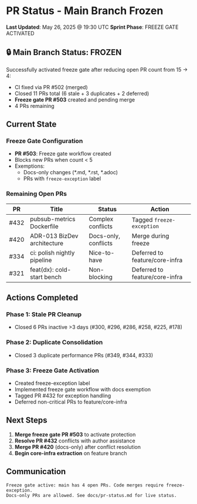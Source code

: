 # PR Status - Main Branch Frozen

**Last Updated**: May 26, 2025 @ 19:30 UTC
**Sprint Phase**: FREEZE GATE ACTIVATED

## 🔒 Main Branch Status: FROZEN

Successfully activated freeze gate after reducing open PR count from 15 → 4:
- CI fixed via PR #502 (merged)
- Closed 11 PRs total (6 stale + 3 duplicates + 2 deferred)
- **Freeze gate PR #503** created and pending merge
- 4 PRs remaining

## Current State

### Freeze Gate Configuration
- **PR #503**: Freeze gate workflow created
- Blocks new PRs when count < 5
- Exemptions:
  - Docs-only changes (*.md, *.rst, *.adoc)
  - PRs with `freeze-exception` label

### Remaining Open PRs
| PR | Title | Status | Action |
|----|-------|--------|--------|
| #432 | pubsub-metrics Dockerfile | Complex conflicts | Tagged `freeze-exception` |
| #420 | ADR-013 BizDev architecture | Docs-only, conflicts | Merge during freeze |
| #334 | ci: polish nightly pipeline | Nice-to-have | Deferred to feature/core-infra |
| #321 | feat(dx): cold-start bench | Non-blocking | Deferred to feature/core-infra |

## Actions Completed

### Phase 1: Stale PR Cleanup
- Closed 6 PRs inactive >3 days (#300, #296, #286, #258, #225, #178)

### Phase 2: Duplicate Consolidation
- Closed 3 duplicate performance PRs (#349, #344, #333)

### Phase 3: Freeze Gate Activation
- Created freeze-exception label
- Implemented freeze gate workflow with docs exemption
- Tagged PR #432 for exception handling
- Deferred non-critical PRs to feature/core-infra

## Next Steps

1. **Merge freeze gate PR #503** to activate protection
2. **Resolve PR #432** conflicts with author assistance
3. **Merge PR #420** (docs-only) after conflict resolution
4. **Begin core-infra extraction** on feature branch

## Communication
```
Freeze gate active: main has 4 open PRs. Code merges require freeze-exception.
Docs-only PRs are allowed. See docs/pr-status.md for live status.
```
